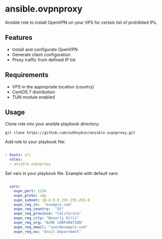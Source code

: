 # ansible.ovpnproxy
Ansible role to install OpenVPN on your VPS for certain list of prohibited IPs.

## Features
* Install and configurate OpenVPN
* Generate client configuration
* Proxy traffic from defined IP list

## Requirements
* VPS in the appropriate location (country)
* CentOS 7 distribution
* TUN module enabled

## Usage
Clone role into your ansible playbook directory:

    git clone https://github.com/sukhoykin/ansible.ovpnproxy.git

Add role to your playbook file:

```yaml

- hosts: all
  roles:
  - ansible.ovpnproxy
```

Set vars in your playbook file. Example with default vars:

```yaml

  vars:
    ovpn_port: 1194
    ovpn_proto: udp
    ovpn_subnet: 10.8.0.0 255.255.255.0
    ovpn_req_cn:  "example.com"
    ovpn_req_country:  "US"
    ovpn_req_province: "California"
    ovpn_req_city: "Beverly Hills"
    ovpn_req_org: "ACME CORPORATION"
    ovpn_req_email: "user@example.com"
    ovpn_req_ou: "Anvil Department"
```
